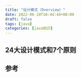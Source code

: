 ```yaml
---
title: "设计模式（Overview）"
date: 2022-06-10T10:44:44+08:00
draft: false
tags: [java]
categories: [java知识]
---
```

## 24大设计模式和7个原则


## 参考

